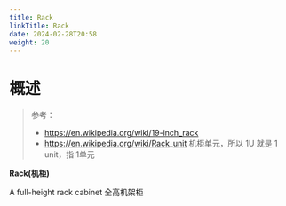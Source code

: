 ```yaml
---
title: Rack
linkTitle: Rack
date: 2024-02-28T20:58
weight: 20
---
```


# 概述

> 参考：
> 
> - https://en.wikipedia.org/wiki/19-inch_rack
> - https://en.wikipedia.org/wiki/Rack_unit 机柜单元，所以 1U 就是 1 unit，指 1单元

**Rack(机柜)**

A full-height rack cabinet 全高机架柜